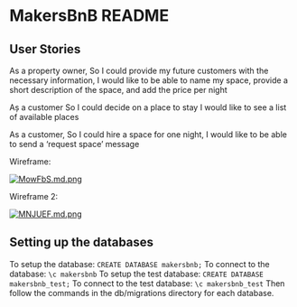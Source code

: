 # MakersBnB README

## User Stories

As a property owner,
So I could provide my future customers with the necessary information,
I would like to be able to name my space, provide a short description of the space, and add the price per night

Aș a customer
So I could decide on a place to stay
I would like to see a list of available places

As a customer,
So I could hire a space for one night,
I would like to be able to send a ‘request space’ message

Wireframe:

[![MowFbS.md.png](https://iili.io/MowFbS.md.png)](https://freeimage.host/i/MowFbS)

Wireframe 2:

[![MNJUEF.md.png](https://iili.io/MNJUEF.md.png)](https://freeimage.host/i/MNJUEF)

## Setting up the databases

To setup the database:
```CREATE DATABASE makersbnb;```
To connect to the database:
```\c makersbnb```
To setup the test database:
```CREATE DATABASE makersbnb_test;```
To connect to the test database:
```\c makersbnb_test```
Then follow the commands in the db/migrations directory for each database.
